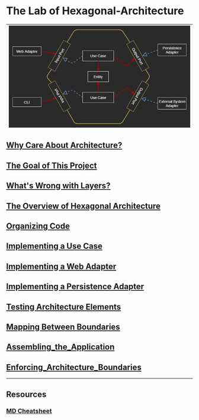 # The Lab of Hexagonal-Architecture

| ![Hexagonal_Architecture_Diagram](notes/images/Hexagonal_Architecture_Diagram.png "Hexagonal_Architecture_Diagram") |
| --- |

## [Why Care About Architecture?](notes/01_Why_Care_About_Atchitecture.md)

## [The Goal of This Project](notes/02_The_Goal_Of_This_Lab.md)

## [What's Wrong with Layers? ](notes/03_What_is_Wrong_with_Layers.md)

## [The Overview of Hexagonal Architecture](notes/04_The_Overview_of_Hexagonal_Architecture.md)

## [Organizing Code](notes/05_Organizing_Code.md)

## [Implementing a Use Case](notes/06_Implementing_a_Use_Case.md)

## [Implementing a Web Adapter](notes/7_Implementing_a_Web_Adapter.md)

## [Implementing a Persistence Adapter](notes/8_Implementing_a_Persistence_Adapter.md)

## [Testing Architecture Elements](notes/9_Testing_Architecture_Elements.md)

## [Mapping Between Boundaries](notes/10_Mapping_Between_Boundaries.md)

## [Assembling_the_Application](notes/11_Assembling_the_Application.md)

## [Enforcing_Architecture_Boundaries](notes/12_Enforcing_Architecture_Boundaries.md)

----

## Resources
### [MD Cheatsheet](https://github.com/tchapi/markdown-cheatsheet/blob/master/README.md)